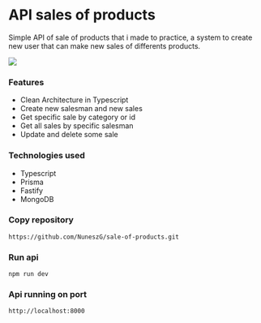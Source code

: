 # API sales of products
Simple API of sale of products that i made to practice, a system to create new user that can make new sales of differents products.

<img src="/src/media/Captura de ecrã 2024-12-03 183709.png">

### Features
- Clean Architecture in Typescript
- Create new salesman and new sales
- Get specific sale by category or id
- Get all sales by specific salesman
- Update and delete some sale

### Technologies used 
- Typescript 
- Prisma
- Fastify
- MongoDB 

### Copy repository
```
https://github.com/NuneszG/sale-of-products.git
```

### Run api
```
npm run dev
```

### Api running on port 
```
http://localhost:8000
```